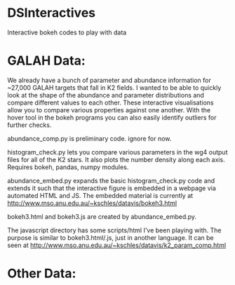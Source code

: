 # DSInteractives
Interactive bokeh codes to play with data

# GALAH Data: 
We already have a bunch of parameter and abundance information for 
~27,000 GALAH targets that fall in K2 fields. I wanted to be able 
to quickly look at the shape of the abundance and parameter distributions 
and compare different values to each other. These interactive visualisations 
allow you to compare various properties against one another. With the hover 
tool in the bokeh programs you can also easily identify outliers for further 
checks. 

abundance_comp.py is preliminary code. ignore for now. 

histogram_check.py lets you compare various parameters in the 
wg4 output files for all of the K2 stars. It also plots the 
number density along each axis. Requires bokeh, pandas, numpy modules. 

abundance_embed.py expands the basic histogram_check.py code and extends it 
such that the interactive figure is embedded in a webpage via automated 
HTML and JS. The embedded material is currently at 
http://www.mso.anu.edu.au/~kschles/datavis/bokeh3.html

bokeh3.html and bokeh3.js are created by abundance_embed.py. 

The javascript directory has some scripts/html I've been playing with. The purpose 
is similar to bokeh3.html/.js, just in another language. It can be seen at 
http://www.mso.anu.edu.au/~kschles/datavis/k2_param_comp.html

# Other Data: 
